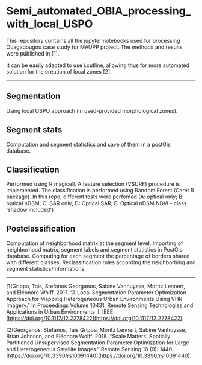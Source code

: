 # Semi_automated_OBIA_processing_with_local_USPO
This repository contains all the jupyter notebooks used for processing Ouagadougou case study for MAUPP project. The methods and results were published in [1].

It can be easily adapted to use i.cutline, allowing thus for more automated solution for the creation of local zones [2].


----

## Segmentation
Using local USPO approach (in used-provided morphological zones).

## Segment stats
Computation and segment statistics and save of them in a postGis database.

## Classification
Performed using R magicell.
A feature selection (VSURF) procedure is implemented. 
The classification is performed using Random Forest (Caret R package).
In this repo, different tests were perfomed (A: optical only; B: optical nDSM; C: SAR only; D: Optical SAR; E: Optical nDSM NDVI - class 'shadow included')

## Postclassification
Computation of neighborhood matrix at the segment level. Importing of neighborhood matrix, segment labels and segment statistics in PostGis database. Computing for each segment the percentage of borders shared with different classes. Reclassification rules according the neighborhing and segment statistics/informations. 

----
[1]Grippa, Tais, Stefanos Georganos, Sabine Vanhuysse, Moritz Lennert, and Eléonore Wolff. 2017. “A Local Segmentation Parameter Optimization Approach for Mapping Heterogeneous Urban Environments Using VHR Imagery.” In Proceedings Volume 10431, Remote Sensing Technologies and Applications in Urban Environments II. IEEE. [https://doi.org/10.1117/12.2278422](https://doi.org/10.1117/12.2278422).

[2]Georganos, Stefanos, Tais Grippa, Moritz Lennert, Sabine Vanhuysse, Brian Johnson, and Eléonore Wolff. 2018. “Scale Matters: Spatially Partitioned Unsupervised Segmentation Parameter Optimization for Large and Heterogeneous Satellite Images.” Remote Sensing 10 (9): 1440. [https://doi.org/10.3390/rs10091440](https://doi.org/10.3390/rs10091440).
